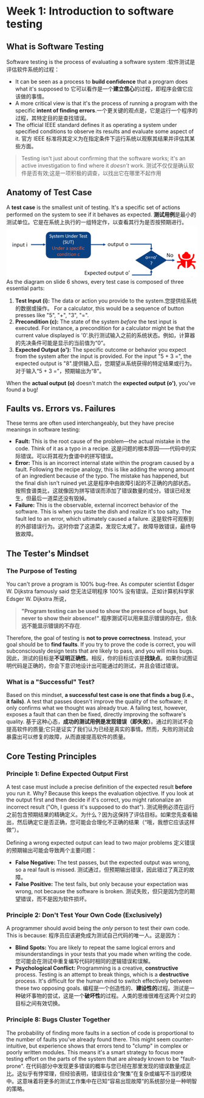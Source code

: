 # Week 1: Introduction to software testing
## What is Software Testing

Software testing is the process of evaluating a software system
:软件测试是评估软件系统的过程：

- It can be seen as a process to **build confidence** that a program does what it's supposed to 
  它可以看作是一个**建立信心**的过程，即程序会做它应该做的事情。
- A more critical view is that it's the process of running a program with the specific **intent of finding errors**.一个更关键的观点是，它是运行一个程序的过程，其特定目的是查找错误。
- The official IEEE standard defines it as operating a system under specified conditions to observe its results and evaluate some aspect of it.
  官方 IEEE 标准将其定义为在指定条件下运行系统以观察其结果并评估其某些方面。

> Testing isn't just about confirming that the software works; it's an active investigation to find where it _doesn't_ work.
> 测试不仅仅是确认软件是否有效;这是一项积极的调查，以找出它在哪里不起作用

## Anatomy of Test Case

A **test case** is the smallest unit of testing. It's a specific set of actions performed on the system to see if it behaves as expected. **测试用例**是最小的测试单位。它是在系统上执行的一组特定作，以查看其行为是否按预期进行。
![](images/Pasted%20image%2020250926131910.png)
As the diagram on slide 6 shows, every test case is composed of three essential parts:

1. **Test Input (i):** The data or action you provide to the system.您提供给系统的数据或操作。 For a calculator, this would be a sequence of button presses like "5", "+", "3", "=".
2. **Precondition (c):** The state of the system _before_ the test input is executed. For instance, a precondition for a calculator might be that the current value displayed is '0'.执行测试输入之前的系统状态。例如，计算器的先决条件可能是显示的当前值为“0”。
3. **Expected Output (o'):** The specific outcome or behavior you expect from the system after the input is provided. For the input "5 + 3 =", the expected output is "8".提供输入后，您期望从系统获得的特定结果或行为。对于输入“5 + 3 =”，预期输出为“8”。

When the **actual output (o)** doesn't match the **expected output (o')**, you've found a bug!

## Faults vs. Errors vs. Failures

These terms are often used interchangeably, but they have precise meanings in software testing:

- **Fault:** This is the root cause of the problem—the actual mistake in the code. Think of it as a typo in a recipe. 这是问题的根本原因——代码中的实际错误。可以将其视为食谱中的拼写错误。
- **Error:** This is an incorrect internal state within the program caused by a fault. Following the recipe analogy, this is like adding the wrong amount of an ingredient because of the typo. The mistake has happened, but the final dish isn't ruined yet.这是程序中由故障引起的不正确的内部状态。按照食谱类比，这就像因为拼写错误而添加了错误数量的成分。错误已经发生，但最后一道菜还没有毁掉。 
- **Failure:** This is the observable, external incorrect behavior of the software. This is when you taste the dish and realize it's too salty. The fault led to an error, which ultimately caused a failure. 这是软件可观察到的外部错误行为。这时你尝了这道菜，发现它太咸了。故障导致错误，最终导致故障。

## The Tester's Mindset

### The Purpose of Testing

You can't prove a program is 100% bug-free. As computer scientist Edsger W. Dijkstra famously said 您无法证明程序 100% 没有错误。正如计算机科学家 Edsger W. Dijkstra 所说，

> **"Program testing can be used to show the presence of bugs, but never to show their absence!"**.**程序测试可以用来显示错误的存在，但永远不能显示错误的不存在**.

Therefore, the goal of testing is **not to prove correctness**. Instead, your goal should be to **find faults**. If you try to prove the code is correct, you will subconsciously design tests that are likely to pass, and you will miss bugs.
因此，测试的目标是**不证明正确性**。相反，你的目标应该是**找缺点**。如果你试图证明代码是正确的，你会下意识地设计出可能通过的测试，并且会错过错误。

### What is a "Successful" Test?

Based on this mindset, **a successful test case is one that finds a bug (i.e., it fails)**. A test that passes doesn't improve the quality of the software; it only confirms what we thought was already true. A failing test, however, exposes a fault that can then be fixed, directly improving the software's quality.
基于这种心态，**成功的测试用例是发现错误（即失败）**。通过的测试不会提高软件的质量;它只是证实了我们认为已经是真实的事情。然而，失败的测试会暴露出可以修复的故障，从而直接提高软件的质量。

## Core Testing Principles

### Principle 1: Define Expected Output First

A test case must include a precise definition of the expected result **before** you run it. Why? Because this keeps the evaluation objective. If you look at the output first and then decide if it's correct, you might rationalize an incorrect result ("Oh, I guess it's supposed to do that").
测试用例必须在运行之前包含预期结果的精确定义。为什么？因为这保持了评估目标。如果您先查看输出，然后确定它是否正确，您可能会合理化不正确的结果（“哦，我想它应该这样做”）。

Defining a wrong expected output can lead to two major problems
定义错误的预期输出可能会导致两个主要问题：

- **False Negative:** The test passes, but the expected output was wrong, so a real fault is missed.
  测试通过，但预期输出错误，因此错过了真正的故障。
- **False Positive:** The test fails, but only because your expectation was wrong, not because the software is broken.
  测试失败，但只是因为您的期望错误，而不是因为软件损坏。

### Principle 2: Don't Test Your Own Code (Exclusively)

A programmer should avoid being the _only_ person to test their own code. This is because:
程序员应该避免成为测试自己代码的唯一人。这是因为：

- **Blind Spots:** You are likely to repeat the same logical errors and misunderstandings in your tests that you made when writing the code.
  您可能会在测试中重复编写代码时相同的逻辑错误和误解。
- **Psychological Conflict:** Programming is a creative, **constructive** process. Testing is an attempt to break things, which is a **destructive** process. It's difficult for the human mind to switch effectively between these two opposing goals.
  编程是一个创造性的、**建设性的**过程。测试是一种破坏事物的尝试，这是一个**破坏性**的过程。人类的思维很难在这两个对立的目标之间有效切换。

### Principle 8: Bugs Cluster Together

The probability of finding more faults in a section of code is proportional to the number of faults you've already found there. This might seem counter-intuitive, but experience shows that errors tend to "clump" in complex or poorly written modules. This means it's a smart strategy to focus more testing effort on the parts of the system that are already known to be "fault-prone".
在代码部分中发现更多错误的概率与您已经在那里发现的错误数量成正比。这似乎有悖常理，但经验表明，错误往往会“聚集”在复杂或编写不当的模块中。这意味着将更多的测试工作集中在已知“容易出现故障”的系统部分是一种明智的策略。